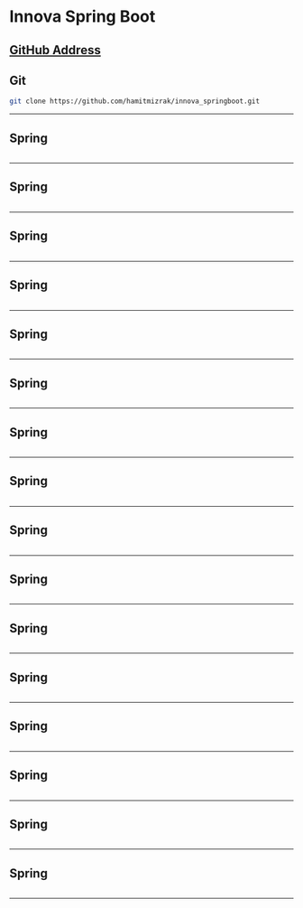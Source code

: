 # Innova Spring Boot
[GitHub Address](https://github.com/hamitmizrak/innova_springboot.git)
---

## Git
```sh 
git clone https://github.com/hamitmizrak/innova_springboot.git
```
---

## Spring
```sh 
```
---

## Spring
```sh 
```
---

## Spring
```sh 
```
---

## Spring
```sh 
```
---

## Spring
```sh 
```
---

## Spring
```sh 
```
---

## Spring
```sh 
```
---

## Spring
```sh 
```
---

## Spring
```sh 
```
---

## Spring
```sh 
```
---

## Spring
```sh 
```
---

## Spring
```sh 
```
---

## Spring
```sh 
```
---

## Spring
```sh 
```
---

## Spring
```sh 
```
---

## Spring
```sh 
```
---

